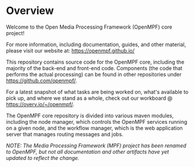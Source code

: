 # Overview

Welcome to the Open Media Processing Framework (OpenMPF) core project!

For more information, including documentation, guides, and other material, please visit our website at:
https://openmpf.github.io/

This repository contains source code for the OpenMPF core, including the majority of the back-end and front-end code. Components (the code that performs the actual processing) can be found in other repositories under https://github.com/openmpf/.

For a latest snapshot of what tasks are being worked on, what's available to pick up, and where we stand as a whole, check out our workboard @ https://overv.io/~/openmpf/.

The OpenMPF core repository is divided into various maven modules, including the
node manager, which controls the OpenMPF services running on a given node, and the
workflow manager, which is the web application server that manages routing messages and jobs.

*NOTE: The Media Processing Framework (MPF) project has been renamed to OpenMPF, but not all documentation and other artifacts have yet updated to reflect the change.*

